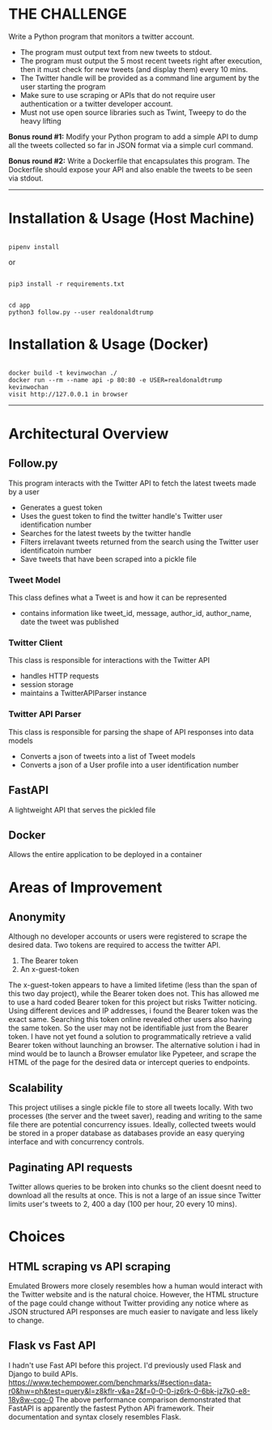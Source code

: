 # THE CHALLENGE

Write a Python program that monitors a twitter account.
-	The program must output text from new tweets to stdout.
-	The program must output the 5 most recent tweets right after execution, then it must check for new tweets (and display them) every 10 mins.
-	The Twitter handle will be provided as a command line argument by the user starting the program
-	Make sure to use scraping or APIs that do not require user authentication or a twitter developer account.
-	Must not use open source libraries such as Twint, Tweepy to do the heavy lifting

**Bonus round #1:** Modify your Python program to add a simple API to dump all the tweets collected so far in JSON format via a simple curl command.

**Bonus round #2:** Write a Dockerfile that encapsulates this program. The Dockerfile should expose your API and also enable the tweets to be seen via stdout.

---

# Installation & Usage (Host Machine)

``` 

pipenv install
```

or

``` 

pip3 install -r requirements.txt
```

``` 

cd app
python3 follow.py --user realdonaldtrump
```

# Installation & Usage (Docker)

``` 

docker build -t kevinwochan ./
docker run --rm --name api -p 80:80 -e USER=realdonaldtrump kevinwochan
visit http://127.0.0.1 in browser
```

---

# Architectural Overview

## Follow.py

This program interacts with the Twitter API to fetch the latest tweets made by a user

* Generates a guest token
* Uses the guest token to find the twitter handle's Twitter user identification number
* Searches for the latest tweets by the twitter handle
* Filters irrelavant tweets returned from the search using the Twitter user identificatoin number
* Save tweets that have been scraped into a pickle file

### Tweet Model

This class defines what a Tweet is and how it can be represented

* contains information like tweet_id, message, author_id, author_name, date the tweet was published

### Twitter Client

This class is responsible for interactions with the Twitter API

* handles HTTP requests
* session storage
* maintains a TwitterAPIParser instance

### Twitter API Parser

This class is responsible for parsing the shape of API responses into data models

* Converts a json of tweets into a list of Tweet models
* Converts a json of a User profile into a user identification number

## FastAPI

A lightweight API that serves the pickled file

## Docker

Allows the entire application to be deployed in a container

# Areas of Improvement

## Anonymity

Although no developer accounts or users were registered to scrape the desired data. Two tokens are required to access the twitter API. 

1. The Bearer token
2. An x-guest-token 

The x-guest-token appears to have a limited lifetime (less than the span of this two day project), while the Bearer token does not.
This has allowed me to use a hard coded Bearer token for this project but risks Twitter noticing.
Using different devices and IP addresses, i found the Bearer token was the exact same. Searching this token online revealed other users
also having the same token. So the user may not be identifiable just from the Bearer token.
I have not yet found a solution to programmatically retrieve a valid Bearer token without launching an browser.
The alternative solution i had in mind would be to launch a Browser emulator like Pypeteer, and scrape the HTML of the page for
the desired data or intercept queries to endpoints.

## Scalability

This project utilises a single pickle file to store all tweets locally. With two processes (the server and the tweet saver), reading and writing
to the same file there are potential concurrency issues. Ideally, collected tweets would be stored in a proper database as databases 
provide an easy querying interface and with concurrency controls. 

## Paginating API requests

Twitter allows queries to be broken into chunks so the client doesnt need to download all the results at once.
This is not a large of an issue since Twitter limits user's tweets to 2, 400 a day (100 per hour, 20 every 10 mins).

# Choices

## HTML scraping vs API scraping

Emulated Browers more closely resembles how a human would interact with the Twitter website and is the natural choice. However, the HTML structure of the page
could change without Twitter providing any notice where as JSON structured API responses are much easier to navigate and less likely to change.

## Flask vs Fast API

I hadn't use Fast API before this project. I'd previously used Flask and Django to build APIs. 
https://www.techempower.com/benchmarks/#section=data-r0&hw=ph&test=query&l=z8kflr-v&a=2&f=0-0-0-jz6rk-0-6bk-jz7k0-e8-18y8w-cqo-0
The above performance comparison demonstrated that FastAPI is apparently the fastest Python APi framework. Their documentation and syntax
closely resembles Flask.
